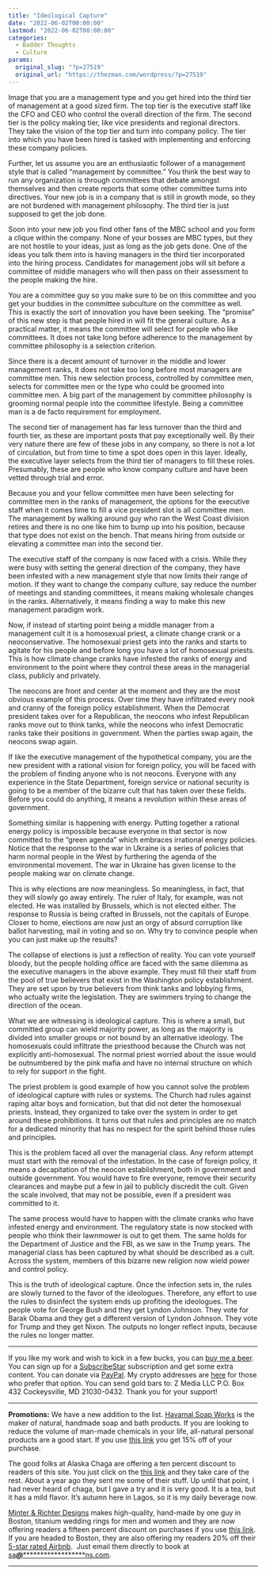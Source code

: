 ```yaml
---
title: "Ideological Capture"
date: "2022-06-02T00:00:00"
lastmod: "2022-06-02T00:00:00"
categories:
  - Badder Thoughts
  - Culture
params:
  original_slug: "?p=27519"
  original_url: "https://thezman.com/wordpress/?p=27519"
---
```


Image that you are a management type and you get hired into the third
tier of management at a good sized firm. The top tier is the executive
staff like the CFO and CEO who control the overall direction of the
firm. The second tier is the policy making tier, like vice presidents
and regional directors. They take the vision of the top tier and turn
into company policy. The tier into which you have been hired is tasked
with implementing and enforcing these company policies.

Further, let us assume you are an enthusiastic follower of a management
style that is called “management by committee.” You think the best way
to run any organization is through committees that debate amongst
themselves and then create reports that some other committee turns into
directives. Your new job is in a company that is still in growth mode,
so they are not burdened with management philosophy. The third tier is
just supposed to get the job done.

Soon into your new job you find other fans of the MBC school and you
form a clique within the company. None of your bosses are MBC types, but
they are not hostile to your ideas, just as long as the job gets done.
One of the ideas you talk them into is having managers in the third tier
incorporated into the hiring process. Candidates for management jobs
will sit before a committee of middle managers who will then pass on
their assessment to the people making the hire.

You are a committee guy so you make sure to be on this committee and you
get your buddies in the committee subculture on the committee as well.
This is exactly the sort of innovation you have been seeking. The
“promise” of this new step is that people hired in will fit the general
culture. As a practical matter, it means the committee will select for
people who like committees. It does not take long before adherence to
the management by committee philosophy is a selection criterion.

Since there is a decent amount of turnover in the middle and lower
management ranks, it does not take too long before most managers are
committee men. This new selection process, controlled by committee men,
selects for committee men or the type who could be groomed into
committee men. A big part of the management by committee philosophy is
grooming normal people into the committee lifestyle. Being a committee
man is a de facto requirement for employment.

The second tier of management has far less turnover than the third and
fourth tier, as these are important posts that pay exceptionally well.
By their very nature there are few of these jobs in any company, so
there is not a lot of circulation, but from time to time a spot does
open in this layer. Ideally, the executive layer selects from the third
tier of managers to fill these roles. Presumably, these are people who
know company culture and have been vetted through trial and error.

Because you and your fellow committee men have been selecting for
committee men in the ranks of management, the options for the executive
staff when it comes time to fill a vice president slot is all committee
men. The management by walking around guy who ran the West Coast
division retires and there is no one like him to bump up into his
position, because that type does not exist on the bench. That means
hiring from outside or elevating a committee man into the second tier.

The executive staff of the company is now faced with a crisis. While
they were busy with setting the general direction of the company, they
have been infested with a new management style that now limits their
range of motion. If they want to change the company culture, say reduce
the number of meetings and standing committees, it means making
wholesale changes in the ranks. Alternatively, it means finding a way to
make this new management paradigm work.

Now, if instead of starting point being a middle manager from a
management cult it is a homosexual priest, a climate change crank or a
neoconservative. The homosexual priest gets into the ranks and starts to
agitate for his people and before long you have a lot of homosexual
priests. This is how climate change cranks have infested the ranks of
energy and environment to the point where they control these areas in
the managerial class, publicly and privately.

The neocons are front and center at the moment and they are the most
obvious example of this process. Over time they have infiltrated every
nook and cranny of the foreign policy establishment. When the Democrat
president takes over for a Republican, the neocons who infest Republican
ranks move out to think tanks, while the neocons who infest Democratic
ranks take their positions in government. When the parties swap again,
the neocons swap again.

If like the executive management of the hypothetical company, you are
the new president with a rational vision for foreign policy, you will be
faced with the problem of finding anyone who is not neocons. Everyone
with any experience in the State Department, foreign service or national
security is going to be a member of the bizarre cult that has taken over
these fields. Before you could do anything, it means a revolution within
these areas of government.

Something similar is happening with energy. Putting together a rational
energy policy is impossible because everyone in that sector is now
committed to the “green agenda” which embraces irrational energy
policies. Notice that the response to the war in Ukraine is a series of
policies that harm normal people in the West by furthering the agenda of
the environmental movement. The war in Ukraine has given license to the
people making war on climate change.

This is why elections are now meaningless. So meaningless, in fact, that
they will slowly go away entirely. The ruler of Italy, for example, was
not elected. He was installed by Brussels, which is not elected either.
The response to Russia is being crafted in Brussels, not the capitals of
Europe. Closer to home, elections are now just an orgy of absurd
corruption like ballot harvesting, mail in voting and so on. Why try to
convince people when you can just make up the results?

The collapse of elections is just a reflection of reality. You can vote
yourself bloody, but the people holding office are faced with the same
dilemma as the executive managers in the above example. They must fill
their staff from the pool of true believers that exist in the Washington
policy establishment. They are set upon by true believers from think
tanks and lobbying firms, who actually write the legislation. They are
swimmers trying to change the direction of the ocean.

What we are witnessing is ideological capture. This is where a small,
but committed group can wield majority power, as long as the majority is
divided into smaller groups or not bound by an alternative ideology. The
homosexuals could infiltrate the priesthood because the Church was not
explicitly anti-homosexual. The normal priest worried about the issue
would be outnumbered by the pink mafia and have no internal structure on
which to rely for support in the fight.

The priest problem is good example of how you cannot solve the problem
of ideological capture with rules or systems. The Church had rules
against raping altar boys and fornication, but that did not deter the
homosexual priests. Instead, they organized to take over the system in
order to get around these prohibitions. It turns out that rules and
principles are no match for a dedicated minority that has no respect for
the spirit behind those rules and principles.

This is the problem faced all over the managerial class. Any reform
attempt must start with the removal of the infestation. In the case of
foreign policy, it means a decapitation of the neocon establishment,
both in government and outside government. You would have to fire
everyone, remove their security clearances and maybe put a few in jail
to publicly discredit the cult. Given the scale involved, that may not
be possible, even if a president was committed to it.

The same process would have to happen with the climate cranks who have
infested energy and environment. The regulatory state is now stocked
with people who think their lawnmower is out to get them. The same holds
for the Department of Justice and the FBI, as we saw in the Trump years.
The managerial class has been captured by what should be described as a
cult. Across the system, members of this bizarre new religion now wield
power and control policy.

This is the truth of ideological capture. Once the infection sets in,
the rules are slowly turned to the favor of the ideologues. Therefore,
any effort to use the rules to disinfect the system ends up profiting
the ideologues. The people vote for George Bush and they get Lyndon
Johnson. They vote for Barak Obama and they get a different version of
Lyndon Johnson. They vote for Trump and they get Nixon. The outputs no
longer reflect inputs, because the rules no longer matter.

------------------------------------------------------------------------

If you like my work and wish to kick in a few bucks, you can
<a href="https://www.buymeacoffee.com/mujolulu" rel="noopener"
target="_blank">buy me a beer</a>. You can sign up for a
<a href="https://www.subscribestar.com/the-z-blog" rel="noopener"
target="_blank">SubscribeStar</a> subscription and get some extra
content. You can donate via <a
href="https://www.paypal.com/donate/?cmd=_s-xclick&amp;hosted_button_id=UDAS2Q8JYA6CN&amp;source=url"
rel="noopener" target="_blank">PayPal</a>. My crypto addresses are
<a href="https://thezman.com/wordpress/?page_id=22713" rel="noopener"
target="_blank">here</a> for those who prefer that option. You can send
gold bars to: Z Media LLC P.O. Box 432 Cockeysville, MD 21030-0432.
Thank you for your support!

------------------------------------------------------------------------

**Promotions:** We have a new addition to the list.
<a href="https://havamalsoapworks.com/" rel="noopener"
target="_blank">Havamal Soap Works</a> is the maker of natural, handmade
soap and bath products. If you are looking to reduce the volume of
man-made chemicals in your life, all-natural personal products are a
good start. If you use
<a href="https://havamalsoapworks.com/discount/ZMAN" rel="noopener"
target="_blank">this link</a> you get 15% off of your purchase.

The good folks at Alaska Chaga are offering a ten percent discount to
readers of this site. You just click on the
<a href="https://alaskachaga.us/discount/ZMAN" rel="noopener noreferrer"
target="_blank">this link</a> and they take care of the rest. About a
year ago they sent me some of their stuff. Up until that point, I had
never heard of chaga, but I gave a try and it is very good. It is a tea,
but it has a mild flavor. It’s autumn here in Lagos, so it is my daily
beverage now.

<a href="https://www.minterandrichterdesigns.com/"
rel="noreferrer nofollow noopener" target="_blank">Minter &amp; Richter
Designs</a> makes high-quality, hand-made by one guy in Boston, titanium
wedding rings for men and women and they are now offering readers a
fifteen percent discount on purchases if you use
<a href="https://www.minterandrichterdesigns.com/discount/ZMAN"
rel="noreferrer nofollow noopener" target="_blank">this link</a>.
<span class="highlight"><span class="colour"><span class="font"><span class="size">If
you are headed to Boston, they are also offering my readers 20% off
their <a
href="https://www.airbnb.com/users/7988017/listings?user_id=7988017&amp;s=3"
rel="noopener noreferrer" target="_blank">5-star rated Airbnb</a>.  Just
email them directly to book at
<a href="mailto:sa***@*********************ns.com"
data-original-string="SSVN8+D0eCJbIUMQzfQl4g==cb74C4WE+k2PhLg5pbOtM+5J7qka4xzzfFI8T9lJU6TgsbjkRyjGed0cHawfiYdd+nV"><span
class="apbct-email-encoder"
data-original-string="BkDh0w8cBufl5ILdSaRPIw==cb7Mgr0gq0E72nTYF/wD1CCtC03x2fFA37+W1pZliVFvyxvJF1waaxHtSg3eqwS1piP"
title="This contact has been encoded by Anti-Spam by CleanTalk. Click to decode. To finish the decoding make sure that JavaScript is enabled in your browser.">sa<span
class="apbct-blur">***</span>@<span
class="apbct-blur">*********************</span>ns.com</span></a>.</span></span></span></span>

------------------------------------------------------------------------
